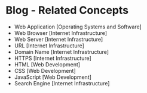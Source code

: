 # Blog - Related Concepts

- Web Application [Operating Systems and Software]
- Web Browser [Internet Infrastructure]
- Web Server [Internet Infrastructure]
- URL [Internet Infrastructure]
- Domain Name [Internet Infrastructure]
- HTTPS [Internet Infrastructure]
- HTML [Web Development]
- CSS [Web Development]
- JavaScript [Web Development]
- Search Engine [Internet Infrastructure]

